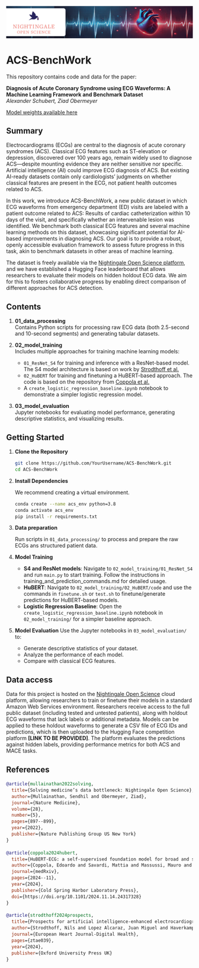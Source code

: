 ![Banner](assets/Challenge_logo_bwh_acs.png)

# ACS-BenchWork

This repository contains code and data for the paper:

**Diagnosis of Acute Coronary Syndrome using ECG Waveforms: A Machine Learning Framework and Benchmark Dataset**  
*Alexander Schubert, Ziad Obermeyer*

[Model weights available here](https://huggingface.co/alex-schubert/ACS-benchmark)

## Summary

Electrocardiograms (ECGs) are central to the diagnosis of acute coronary syndromes (ACS). Classical ECG features such as ST-elevation or depression, discovered over 100 years ago, remain widely used to diagnose ACS—despite mounting evidence they are neither sensitive nor specific. Artificial intelligence (AI) could improve ECG diagnosis of ACS. But existing AI-ready datasets contain only cardiologists’ judgments on whether classical features are present in the ECG, not patient health outcomes related to ACS.

In this work, we introduce ACS-BenchWork, a new public dataset in which ECG waveforms from emergency department (ED) visits are labeled with a patient outcome related to ACS: Results of cardiac catheterization within 10 days of the visit, and specifically whether an intervenable lesion was identified. We benchmark both classical ECG features and several machine learning methods on this dataset, showcasing significant potential for AI-based improvements in diagnosing ACS. Our goal is to provide a robust, openly accessible evaluation framework to assess future progress in this task, akin to benchmark datasets in other areas of machine learning.

The dataset is freely available via the [Nightingale Open Science platform](https://docs.ngsci.org/), and we have established a Hugging Face leaderboard that allows researchers to evaluate their models on hidden holdout ECG data. We aim for this to fosters collaborative progress by enabling direct comparison of different approaches for ACS detection.

## Contents

1. **01_data_processing**  
   Contains Python scripts for processing raw ECG data (both 2.5-second and 10-second segments) and generating tabular datasets.

2. **02_model_training**  
   Includes multiple approaches for training machine learning models:
   - `01_ResNet_S4` for training and inference with a ResNet-based model. The S4 model architecture is based on work by [Strodthoff et al.](https://github.com/AI4HealthUOL/ECG-MIMIC)
   - `02_HuBERT` for training and finetuning a HuBERT-based approach. The code is based on the repository from [Coppola et al.](https://github.com/Edoar-do/HuBERT-ECG/tree/master/code) 
   - A `create_logistic_regression_baseline.ipynb` notebook to demonstrate a simpler logistic regression model.

3. **03_model_evaluation**  
   Jupyter notebooks for evaluating model performance, generating descriptive statistics, and visualizing results.

## Getting Started

1. **Clone the Repository**

    ```bash
    git clone https://github.com/YourUsername/ACS-BenchWork.git
    cd ACS-BenchWork
    ```

2. **Install Dependencies**

    We recommend creating a virtual environment.

    ```bash
    conda create --name acs_env python=3.8
    conda activate acs_env
    pip install -r requirements.txt
    ```

3. **Data preparation**

    Run scripts in `01_data_processing/` to process and prepare the raw ECGs ans structured patient data.

4. **Model Training**

    - **S4 and ResNet models**: Navigate to `02_model_training/01_ResNet_S4` and run `main.py` to start training. Follow the instructions in training_and_prediction_commands.md for detailed usage.
    - **HuBERT**: Navigate to `02_model_training/02_HuBERT/code` and use the commands in `finetune.sh` or `test.sh` to finetune/generate predictions for HuBERT-based models.
    - **Logistic Regression Baseline**: Open the `create_logistic_regression_baseline.ipynb` notebook in `02_model_training/` for a simpler baseline approach.

5. **Model Evaluation**
    Use the Jupyter notebooks in `03_model_evaluation/` to:

    - Generate descriptive statistics of your dataset.
    - Analyze the performance of each model.
    - Compare with classical ECG features.


## Data access

Data for this project is hosted on the [Nightingale Open Science](https://docs.ngsci.org/) cloud platform, allowing researchers to train or finetune their models in a standard Amazon Web Services environment. Researchers receive access to the full public dataset (including tested and untested patients), along with holdout ECG waveforms that lack labels or additional metadata. Models can be applied to these holdout waveforms to generate a CSV file of ECG IDs and predictions, which is then uploaded to the Hugging Face competition platform **[LINK TO BE PROVIDED]**. The platform evaluates the predictions against hidden labels, providing performance metrics for both ACS and MACE tasks.

## References

```bibtex
@article{mullainathan2022solving,
  title={Solving medicine’s data bottleneck: Nightingale Open Science},
  author={Mullainathan, Sendhil and Obermeyer, Ziad},
  journal={Nature Medicine},
  volume={28},
  number={5},
  pages={897--899},
  year={2022},
  publisher={Nature Publishing Group US New York}
}

@article{coppola2024hubert,
  title={HuBERT-ECG: a self-supervised foundation model for broad and scalable cardiac applications},
  author={Coppola, Edoardo and Savardi, Mattia and Massussi, Mauro and Adamo, Marianna and Metra, Marco and Signoroni, Alberto},
  journal={medRxiv},
  pages={2024--11},
  year={2024},
  publisher={Cold Spring Harbor Laboratory Press},
  doi={https://doi.org/10.1101/2024.11.14.24317328}
}

@article{strodthoff2024prospects,
  title={Prospects for artificial intelligence-enhanced electrocardiogram as a unified screening tool for cardiac and non-cardiac conditions: an explorative study in emergency care},
  author={Strodthoff, Nils and Lopez Alcaraz, Juan Miguel and Haverkamp, Wilhelm},
  journal={European Heart Journal-Digital Health},
  pages={ztae039},
  year={2024},
  publisher={Oxford University Press UK}
}
```


